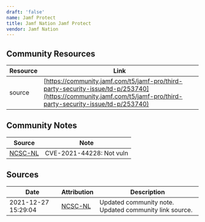 ```yaml
---
draft: 'false'
name: Jamf Protect
title: Jamf Nation Jamf Protect
vendor: Jamf Nation
---
```



## Community Resources
| Resource | Link |
| --- | --- |
| source | [https://community.jamf.com/t5/jamf-pro/third-party-security-issue/td-p/253740](https://community.jamf.com/t5/jamf-pro/third-party-security-issue/td-p/253740) |

## Community Notes
| Source | Note |
| --- | --- |
| [NCSC-NL](https://github.com/NCSC-NL/log4shell/blob/main/software/README.md) | CVE-2021-44228: Not vuln </ul> |

## Sources
| Date | Attribution | Description |
| --- | --- | --- |
| 2021-12-27 15:29:04 | [NCSC-NL](https://github.com/NCSC-NL/log4shell/blob/main/software/README.md) | Updated community note. Updated community link source.  |
